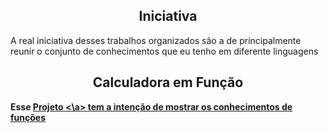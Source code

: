 <h2 align="center"><b>Iniciativa</b></h2>
<p> A real iniciativa desses trabalhos organizados são a de principalmente reunir o conjunto de conhecimentos que eu tenho em diferente linguagens </p>
<h2 align="center"><b>Calculadora em Função</h2>
Esse <a href="https://github.com/andrezinpretin/Portifolio/tree/main/Calculadoras/Calculadora_vetor">Projeto <\a> tem a intenção de mostrar os conhecimentos de funções

